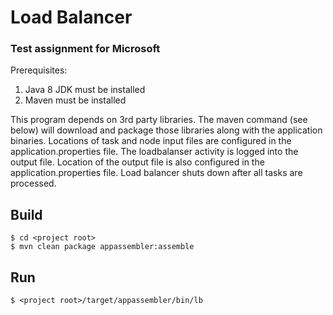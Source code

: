 # Load Balancer
### Test assignment for Microsoft

Prerequisites:

1. Java 8 JDK must be installed
2. Maven must be installed


This program depends on 3rd party libraries. The maven command (see below) will 
download and package those libraries along with the application binaries.
Locations of task and node input files are configured in the application.properties file.
The loadbalanser activity is logged into the output file. Location of the output file is also configured in the application.properties file.
Load balancer shuts down after all tasks are processed.
## Build
```batch
$ cd <project root>
$ mvn clean package appassembler:assemble
```

## Run
```batch
$ <project root>/target/appassembler/bin/lb
```

